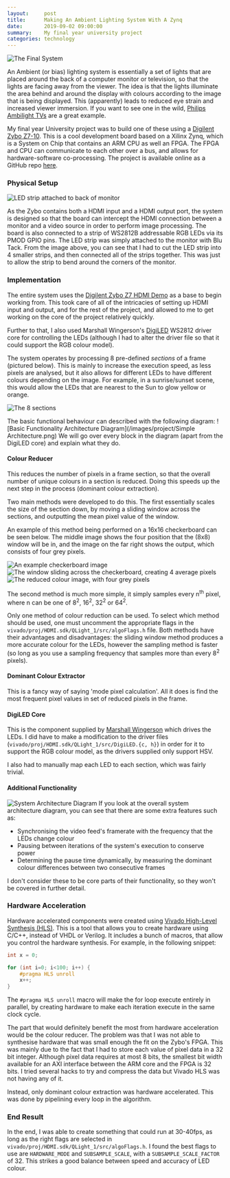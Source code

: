 ```yaml
---
layout:     post
title:      Making An Ambient Lighting System With A Zynq
date:       2019-09-02 09:00:00
summary:    My final year university project
categories: technology
---
```


![The Final System](/images/project/final_system.jpg)

An Ambient (or bias) lighting system is essentially a set of lights that are placed around the back of a
computer monitor or television, so that the lights are facing away from the viewer. The idea is that the
lights illuminate the area behind and around the display with colours according to the image that is being
displayed. This (apparently) leads to reduced eye strain and increased viewer immersion. If you want to see
one in the wild, [Philips Ambilight TVs](https://www.philips.co.uk/c-m-so/tv/p/ambilight) are a great example.

My final year University project was to build one of these using a [Digilent Zybo
Z7-10](https://store.digilentinc.com/zybo-z7-zynq-7000-arm-fpga-soc-development-board/).
This is a cool development board based on a Xilinx Zynq, which is a System on
Chip that contains an ARM CPU as well an FPGA. The FPGA and CPU can communicate
to each other over a bus, and allows for hardware-software co-processing. The project is available online as a
GitHub repo [here](https://github.com/q-mart/qlight).

### Physical Setup
![LED strip attached to back of monitor](/images/project/strip.jpg)

As the Zybo contains both a HDMI input and a HDMI output port, the system is designed so that the board can
intercept the HDMI connection between a monitor and a video source in order to perform image processing. The
board is also connected to a strip of WS2812B addressable RGB LEDs via its PMOD GPIO pins. The LED strip was
simply attached to the monitor with Blu Tack. From the image above, you can see that I had to cut the LED
strip into 4 smaller strips, and then connected all of the strips together. This was just to allow the strip
to bend around the corners of the monitor.

### Implementation
The entire system uses the [Digilent Zybo Z7 HDMI
Demo](https://reference.digilentinc.com/learn/programmable-logic/tutorials/zybo-z7-hdmi-demo/start) as a base
to begin working from. This took care of all of the intricacies of setting up HDMI input and output, and for
the rest of the project, and allowed to me to get working on the core of the project relatively quickly.

Further to that, I also used Marshall Wingerson's [DigiLED](https://github.com/mwingerson/DigiLED) WS2812
driver core for controlling the LEDs (although I had to alter the driver file so that it could support the RGB
colour model).

The system operates by processing 8 pre-defined *sections* of a frame (pictured below). This is mainly to
increase the execution speed, as less pixels are analysed, but it also allows for different LEDs to have
different colours depending on the image. For example, in a sunrise/sunset scene, this would allow the LEDs
that are nearest to the Sun to glow yellow or orange.

![The 8 sections](/images/project/sections.png)

The basic functional behaviour can described with the following diagram:
![Basic Functionality Architecture Diagram](/images/project/Simple Architecture.png)
We will go over every block in the diagram (apart from the DigiLED core) and explain what they do.

#### Colour Reducer
This reduces the number of pixels in a frame section, so that the overall number of unique colours in a
section is reduced. Doing this speeds up the next step in the process (dominant colour extraction).

Two main methods were developed to do this. The first essentially scales the size of the section down, by
moving a sliding window across the sections, and outputting the mean pixel value of the window.

An example of this method being performed on a 16x16 checkerboard can be seen below. The middle image shows
the four position that the (8x8) window will be in, and the image on the far right shows the output, which
consists of four grey pixels.

![An example checkerboard image](/images/project/start_checkerboard.png)
![The window sliding across the checkerboard, creating 4 average pixels](/images/project/image_scale/windows.png)
![The reduced colour image, with four grey pixels](/images/project/image_scale/grey.png)

The second method is much more simple, it simply samples every n<sup>th</sup> pixel, where n can be one of
8<sup>2</sup>, 16<sup>2</sup>, 32<sup>2</sup> or 64<sup>2</sup>.

Only one method of colour reduction can be used. To select which method should be used, one must uncomment the
appropriate flags in the `vivado/proj/HDMI.sdk/QLight_1/src/algoFlags.h` file. Both methods have their
advantages and disadvantages: the sliding window method produces a more accurate colour for the LEDs, however
the sampling method is faster (so long as you use a sampling frequency that samples more than every
8<sup>2</sup> pixels).

#### Dominant Colour Extractor
This is a fancy way of saying 'mode pixel calculation'. All it does is find the most frequent pixel values in
set of reduced pixels in the frame.

#### DigiLED Core
This is the component supplied by [Marshall Wingerson](https://github.com/mwingerson/) which drives the LEDs.
I did have to make a modification to the driver files (`vivado/proj/HDMI.sdk/QLight_1/src/DigiLED.{c, h}`) in
order for it to support the RGB colour model, as the drivers supplied only support HSV.

I also had to manually map each LED to each section, which was fairly trivial.

#### Additional Functionality
![System Architecture Diagram](/images/project/DesignFinal.jpg)
If you look at the overall system architecture diagram, you can see that there are some extra features such as:
- Synchronising the video feed's framerate with the frequency that the LEDs change colour
- Pausing between iterations of the system's execution to conserve power
- Determining the pause time dynamically, by measuring the dominant colour differences between two consecutive
    frames

I don't consider these to be core parts of their functionality, so they won't be covered in further detail.

### Hardware Acceleration

Hardware accelerated components were created using [Vivado High-Level Synthesis
(HLS)](https://www.xilinx.com/products/design-tools/vivado/integration/esl-design.html). This is a tool that
allows you to create hardware using C/C++, instead of VHDL or Verilog. It includes a bunch of macros, that
allow you control the hardware synthesis. For example, in the following snippet:
```c
int x = 0;

for (int i=0; i<100; i++) {
    #pragma HLS unroll
    x++;
}
```

The `#pragma HLS unroll` macro will make the for loop execute entirely in parallel, by creating hardware to
make each iteration execute in the same clock cycle.

The part that would definitely benefit the most from hardware acceleration would be the colour reducer. The
problem was that I was not able to synthesise hardware that was small enough the fit on the Zybo's FPGA. This
was mainly due to the fact that I had to store each value of pixel data in a 32 bit integer. Although pixel
data requires at most 8 bits, the smallest bit width available for an AXI interface between the ARM core and
the FPGA is 32 bits. I tried several hacks to try and compress the data but Vivado HLS was not having any of
it.

Instead, only dominant colour extraction was hardware accelerated. This was done by pipelining every loop in
the algorithm.

### End Result

In the end, I was able to create something that could run at 30-40fps, as long as the right flags are selected
in `vivado/proj/HDMI.sdk/QLight_1/src/algoFlags.h`. I found the best flags to use are `HARDWARE_MODE` and
`SUBSAMPLE_SCALE`, with a `SUBSAMPLE_SCALE_FACTOR` of 32. This strikes a good balance between speed and
accuracy of LED colour.
